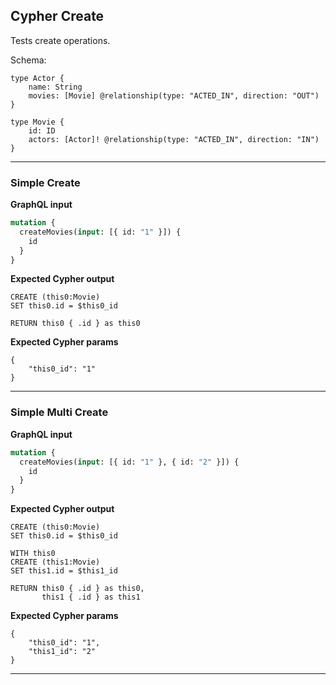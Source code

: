## Cypher Create

Tests create operations.

Schema:

```schema
type Actor {
    name: String
    movies: [Movie] @relationship(type: "ACTED_IN", direction: "OUT")
}
    
type Movie {
    id: ID
    actors: [Actor]! @relationship(type: "ACTED_IN", direction: "IN")
}
```

---

### Simple Create

**GraphQL input**

```graphql
mutation {
  createMovies(input: [{ id: "1" }]) {
    id
  }
}
```

**Expected Cypher output**

```cypher
CREATE (this0:Movie)
SET this0.id = $this0_id

RETURN this0 { .id } as this0
```

**Expected Cypher params**

```cypher-params
{
    "this0_id": "1"
}
```

---

### Simple Multi Create

**GraphQL input**

```graphql
mutation {
  createMovies(input: [{ id: "1" }, { id: "2" }]) {
    id
  }
}
```

**Expected Cypher output**

```cypher
CREATE (this0:Movie)
SET this0.id = $this0_id

WITH this0
CREATE (this1:Movie)
SET this1.id = $this1_id

RETURN this0 { .id } as this0,
       this1 { .id } as this1
```

**Expected Cypher params**

```cypher-params
{
    "this0_id": "1",
    "this1_id": "2"
}
```

---